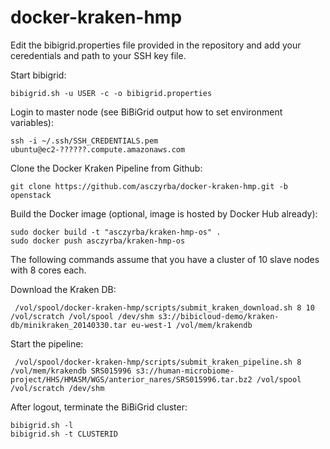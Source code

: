 docker-kraken-hmp
=================

Edit the bibigrid.properties file provided in the repository and add your ceredentials and
path to your SSH key file.

Start bibigrid:

    bibigrid.sh -u USER -c -o bibigrid.properties

Login to master node (see BiBiGrid output how to set environment variables):

    ssh -i ~/.ssh/SSH_CREDENTIALS.pem ubuntu@ec2-??????.compute.amazonaws.com

Clone the Docker Kraken Pipeline from Github:

    git clone https://github.com/asczyrba/docker-kraken-hmp.git -b openstack

Build the Docker image (optional, image is hosted by Docker Hub already):

    sudo docker build -t "asczyrba/kraken-hmp-os" .
    sudo docker push asczyrba/kraken-hmp-os

The following commands assume that you have a cluster of 10 slave nodes with 8 cores each.

Download the Kraken DB:

     /vol/spool/docker-kraken-hmp/scripts/submit_kraken_download.sh 8 10 /vol/scratch /vol/spool /dev/shm s3://bibicloud-demo/kraken-db/minikraken_20140330.tar eu-west-1 /vol/mem/krakendb
     
Start the pipeline:

     /vol/spool/docker-kraken-hmp/scripts/submit_kraken_pipeline.sh 8 /vol/mem/krakendb SRS015996 s3://human-microbiome-project/HHS/HMASM/WGS/anterior_nares/SRS015996.tar.bz2 /vol/spool /vol/scratch /dev/shm

After logout, terminate the BiBiGrid cluster:

    bibigrid.sh -l
    bibigrid.sh -t CLUSTERID
    


